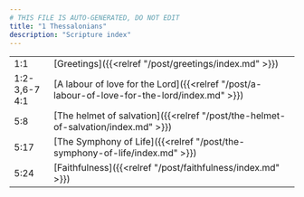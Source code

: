 ```yaml
---
# THIS FILE IS AUTO-GENERATED, DO NOT EDIT
title: "1 Thessalonians"
description: "Scripture index"
---
```


|  |  |
| --- | --- |
| 1:1 | [Greetings]({{<relref "/post/greetings/index.md" >}}) |
| 1:2-3,6-7 <br/> 4:1 | [A labour of love for the Lord]({{<relref "/post/a-labour-of-love-for-the-lord/index.md" >}}) |
| 5:8 | [The helmet of salvation]({{<relref "/post/the-helmet-of-salvation/index.md" >}}) |
| 5:17 | [The Symphony of Life]({{<relref "/post/the-symphony-of-life/index.md" >}}) |
| 5:24 | [Faithfulness]({{<relref "/post/faithfulness/index.md" >}}) |

